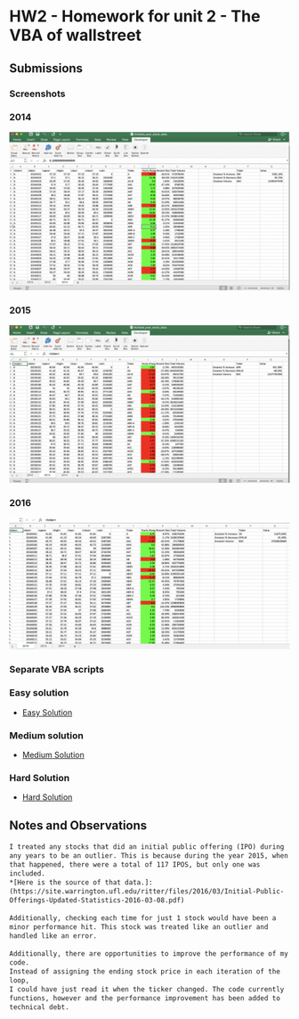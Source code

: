 # HW2 - Homework for unit 2 - The VBA of wallstreet

## Submissions

### Screenshots

### 2014
![2014](./HW2_RPS_2014_Screenshot.png)

### 2015
![2015](./HW2_RPS_2015_Screenshot.png)

### 2016
![2016](./HW2_RPS_2016_Screenshot.png)

### Separate VBA scripts

### Easy solution
* [Easy Solution](./RPS_HW2_Easy_Solition.vbs)

### Medium solution
* [Medium Solution](./RPS_HW2_Medium_Solition.vbs)

### Hard Solution
* [Hard Solution](./RPS_HW2_Hard_Solition.vbs)

## Notes and Observations

    I treated any stocks that did an initial public offering (IPO) during 
    any years to be an outlier. This is because during the year 2015, when 
    that happened, there were a total of 117 IPOS, but only one was included. 
    *[Here is the source of that data.]:(https://site.warrington.ufl.edu/ritter/files/2016/03/Initial-Public-Offerings-Updated-Statistics-2016-03-08.pdf)

    Additionally, checking each time for just 1 stock would have been a 
    minor performance hit. This stock was treated like an outlier and 
    handled like an error.

    Additionally, there are opportunities to improve the performance of my code. 
    Instead of assigning the ending stock price in each iteration of the loop, 
    I could have just read it when the ticker changed. The code currently 
    functions, however and the performance improvement has been added to technical debt.

